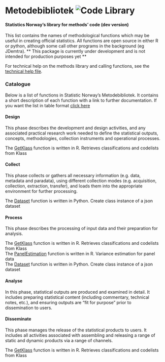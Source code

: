 Metodebibliotek ![Code Library](viz/codelibrary_ssb.png)
========================================================

#### Statistics Norway’s library for methods’ code (dev version)

This list contains the names of methodological functions which may be
useful in creating official statistics. All functions are open source in
either R or python, although some call other programs in the background
(eg JDemtra). \*\* This package is currently under development and is
not intended for production purposes yet \*\*

For technical help on the methods library and calling functions, see the
[technical help file](viz/technical.md).

### Catalogue

Below is a list of functions in Statistic Norway’s Metodebibliotek. It
contains a short description of each function with a link to further
documentation. If you want the list in table format [click
here](viz/metodebib_tabell.md)

#### **Design**

This phase describes the development and design activities, and any
associated practical research work needed to define the statistical
outputs, concepts, methodologies, collection instruments and operational
processes.

The
[GetKlass](https://www.rdocumentation.org/packages/klassR/versions/0.1.2/topics/GetKlass)
function is written in R. Retrieves classifications and codelists from
Klass

#### **Collect**

This phase collects or gathers all necessary information (e.g. data,
metadata and paradata), using different collection modes
(e.g. acquisition, collection, extraction, transfer), and loads them
into the appropriate environment for further processing.

The [Dataset](https://pypi.org/project/pyjstat/) function is written in
Python. Create class instance of a json dataset

#### **Process**

This phase describes the processing of input data and their preparation
for analysis.

The
[GetKlass](https://www.rdocumentation.org/packages/klassR/versions/0.1.2/topics/GetKlass)
function is written in R. Retrieves classifications and codelists from
Klass  
The
[PanelEstimation](https://www.rdocumentation.org/packages/CalibrateSSB/versions/1.3.0/topics/PanelEstimation)
function is written in R. Variance estimation for panel data  
The [Dataset](https://pypi.org/project/pyjstat/) function is written in
Python. Create class instance of a json dataset

#### **Analyse**

In this phase, statistical outputs are produced and examined in detail.
It includes preparing statistical content (including commentary,
technical notes, etc.), and ensuring outputs are “fit for purpose” prior
to dissemination to users.

#### **Disseminate**

This phase manages the release of the statistical products to users. It
includes all activities associated with assembling and releasing a range
of static and dynamic products via a range of channels.

The
[GetKlass](https://www.rdocumentation.org/packages/klassR/versions/0.1.2/topics/GetKlass)
function is written in R. Retrieves classifications and codelists from
Klass
